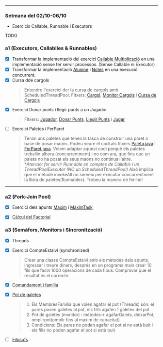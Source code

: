 <hr>

### Setmana del 02/10-06/10
- Exercicis Callable, Runnable i Executors

TODO
### a1 (Executors, Callablles & Runnables)
- [X] Transformar la implementació del exercici [Callable Multiplicació](src/a1/Multiplicacio.java) en una implementació sense fer servir processos. (Sense Callable ni Executor)
- [X] Transformar la implementació [Alumne](src/a1/Alumne.java) i [Notes](src/a1/Notes.java) en una execució concurrent.
- [x] Cursa dde cargols
  > Entendre l'exercici der la cursa de cargols amb ScheduledThreadPool.
  > Fitxers: [Cargol](src/a1/Cargol.java), [Monitor Cargols](src/a1/MonitorCargols.java) i [Cursa de Cargols](src/a1/CursaCargols.java)
- [x] Exercici Donar punts i llegir punts a un Jugador
  > Fitxers: [Jugador](src/a1/Jugador.java), [Donar Punts](src/a1/pDonarPuntsJugador.java), [Llegir Punts](src/a1/pLlegirPuntsJugadors.java) i [Jugar](src/a1/Jugar.java)  
- [ ] Exercici Paletes i FerParet
  > Tenim uns paletes que tenen la tasca de construir una paret a base de posar maons.
  > Podeu veure el codi als fitxers [Paleta.java](src/a1/Paleta.java) i [FerParet.java](src/a1/FerParet.java).
  > Volem adaptar aquest codi perquè els paletes treballin alhora (concurrentment) i no com ara, 
  > que fins que un paleta no ha posat els seus maons no continua l'altre.  
  > *_Atenció: fer servir Runnable en comptes de Callable i un ThreadPoolExecutor (NO un ScheduledThreadPool)_ Això implica que el mètode invokeAll no serveix per executar concurrentment la llista de paletes(Runnables). Trobeu la manera de fer-ho!

<hr>

### a2  (Fork-Join Pool)  
- [x] Exercici dels apunts [Maxim](src/a2/Maxim.java)  i [MaximTask](src/a2/MaximTask.java) 
- [x] [Càlcul del Factorial](src/a2/FactorialTask.java)  


### a3 (Semàfors, Monitors i Sincronització)
- [x] Threads
- [x] Exercici CompteEstalvi (synchronized)
  >Crear una classe CompteEstalvi amb els mètodes dels apunts, ingressar i treure diners, després en un programa main
    crear 10 fils que facin 1000 operacions de cada tipus. Comprovar que el resultat és el correcte.
- [x] [Comandament i família](src/a3/comandament)
- [x] [Pot de galetes](src/a3/galetes)  
  > 1. Els MembresFamilia que volen agafar el pot (Threads) són: el pares posen galetes al pot, els fills agafen 1 galetes del pot  
  > 2. Pot de galetes (monitor) : mètodes-> agafarGaleta, deixarPot, omplirpot(omplir fins al maxim de capacitat)  
  > 3. Condicions: Els pares no poden agafar el pot si no està buit i els fills no poden agafar el pot si està buit   
- [ ] [Filòsofs](src/a3/filosofs)  

